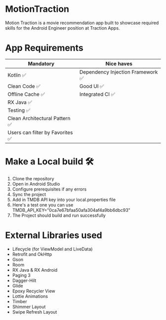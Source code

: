 # MotionTraction
Motion Traction is a movie recommendation app built to showcase required skills for the Android Engineer position at Traction Apps.

# App Requirements
| Mandatory | Nice haves |
| --------- | ---------- |
| Kotlin  ✅ | Dependency Injection Framework  ✅ |
| Clean Code ✅ | Good UI ✅ |
| Offline Cache ✅ | Integrated CI ✅ |
| RX Java ✅ | |
| Testing ✅ | |
| Clean Architectural Pattern ✅ | |
| Users can filter by Favorites ✅ | |

# Make a Local build 🛠️
1. Clone the repository
2. Open in Android Studio
3. Configure prerequisites if any errors
4. Sync the project
5. Add in TMDB API key into your local.properties file
6. Here's a test one you can use TMDB_API_KEY="0ca7e67bfaa50afa304af4a9bb6dbc93"
7. The Project should build and run successfully

# External Libraries used
* Lifecycle (for ViewModel and LiveData)
* Retrofit and OkHttp
* Gson
* Room
* RX Java & RX Android
* Paging 3
* Dagger-Hilt
* Glide
* Epoxy Recycler View
* Lottie Animations
* Timber
* Shimmer Layout
* Swipe Refresh Layout
